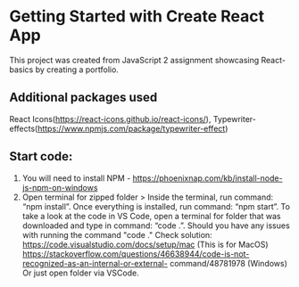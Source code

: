 # Getting Started with Create React App

This project was created from JavaScript 2 assignment showcasing React-basics by creating a portfolio. 

## Additional packages used

React Icons(https://react-icons.github.io/react-icons/),
Typewriter-effects(https://www.npmjs.com/package/typewriter-effect)

## Start code:
 1. You will need to install NPM - https://phoenixnap.com/kb/install-node-js-npm-on-windows
 2. Open terminal for zipped folder > Inside the terminal, run command: “npm install”. Once everything is installed, run command: “npm start”. 
 To take a look at the code in VS Code, open a terminal for folder that was downloaded and type in command: “code .”. Should you have any issues with running the command "code ."  Check solution:
 https://code.visualstudio.com/docs/setup/mac (This is for MacOS) https://stackoverflow.com/questions/46638944/code-is-not-recognized-as-an-internal-or-external- command/48781978 (Windows)
Or just open folder via VSCode.
 





